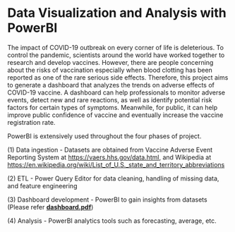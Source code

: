 # Data Visualization and Analysis with PowerBI

The impact of COVID-19 outbreak on every corner of life is deleterious. To control the pandemic, scientists around the world have worked together to research and develop vaccines. However, there are people concerning about the risks of vaccination especially when blood clotting has been reported as one of the rare serious side effects. Therefore, this project aims to generate a dashboard that analyzes the trends on adverse effects of COVID-19 vaccine. A dashboard can help professionals to monitor adverse events, detect new and rare reactions, as well as identify potential risk factors for certain types of symptoms. Meanwhile, for public, it can help improve public confidence of vaccine and eventually increase the vaccine registration rate.

PowerBI is extensively used throughout the four phases of project.

(1) Data ingestion - Datasets are obtained from Vaccine Adverse Event Reporting System at https://vaers.hhs.gov/data.html, and Wikipedia at https://en.wikipedia.org/wiki/List_of_U.S._state_and_territory_abbreviations

(2) ETL - Power Query Editor for data cleaning, handling of missing data, and feature engineering

(3) Dashboard development - PowerBI to gain insights from datasets (Please refer [**dashboard.pdf**](dashboard.pdf))

(4) Analysis - PowerBI analytics tools such as forecasting, average, etc.
